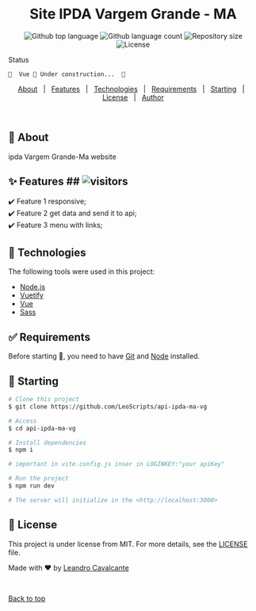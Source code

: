 <div align="center" id="top"> 
<!--   <img src="./.github/app.gif" alt="Vue" /> -->

  &#xa0;

  <!-- <a href="https://vue.netlify.app">Demo</a> -->
</div>

<h1 align="center">Site IPDA Vargem Grande - MA</h1>

<p align="center">
  <img alt="Github top language" src="https://img.shields.io/github/languages/top/LeoScripts/vue?color=56BEB8">

  <img alt="Github language count" src="https://img.shields.io/github/languages/count/LeoScripts/vue?color=56BEB8">

  <img alt="Repository size" src="https://img.shields.io/github/repo-size/LeoScripts/vue?color=56BEB8">

  <img alt="License" src="https://img.shields.io/github/license/LeoScripts/vue?color=56BEB8">

</p>

Status

	🚧  Vue 🚀 Under construction...  🚧
</h4> 



<p align="center">
  <a href="#dart-about">About</a> &#xa0; | &#xa0; 
  <a href="#sparkles-features">Features</a> &#xa0; | &#xa0;
  <a href="#rocket-technologies">Technologies</a> &#xa0; | &#xa0;
  <a href="#white_check_mark-requirements">Requirements</a> &#xa0; | &#xa0;
  <a href="#checkered_flag-starting">Starting</a> &#xa0; | &#xa0;
  <a href="#memo-license">License</a> &#xa0; | &#xa0;
  <a href="https://github.com/LeoScripts" target="_blank">Author</a>
</p>

<br>

## :dart: About ## 

ipda Vargem Grande-Ma  website 

## :sparkles: Features ## ![visitors](https://visitor-badge-reloaded.herokuapp.com/badge?page_id=IPDA-VG&color=56BEB8)
 

:heavy_check_mark: Feature 1 responsive;\
:heavy_check_mark: Feature 2 get data and send it to api;\
:heavy_check_mark: Feature 3 menu with links;

## :rocket: Technologies ##

The following tools were used in this project:

- [Node.js](https://nodejs.org/en/)
- [Vuetify](https://vuetifyjs.com)
- [Vue](https://vuejs.org/)
- [Sass](https://sass-lang.com/)

## :white_check_mark: Requirements ##

Before starting :checkered_flag:, you need to have [Git](https://git-scm.com) and [Node](https://nodejs.org/en/) installed.

## :checkered_flag: Starting ##

```bash
# Clone this project
$ git clone https://github.com/LeoScripts/api-ipda-ma-vg 

# Access
$ cd api-ipda-ma-vg 

# Install dependencies
$ npm i

# important in vite.config.js inser in LOGINKEY:"your apiKey" 

# Run the project
$ npm run dev

# The server will initialize in the <http://localhost:3000>
```

## :memo: License ##

This project is under license from MIT. For more details, see the [LICENSE](LICENSE.md) file.


Made with :heart: by <a href="https://github.com/LeoScripts" target="_blank">Leandro Cavalcante</a>

&#xa0;

<a href="#top">Back to top</a>
